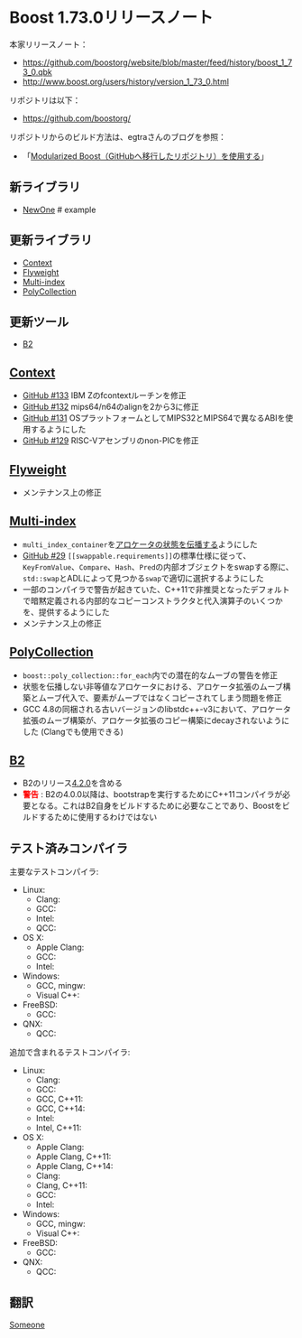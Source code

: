 # Boost 1.73.0リリースノート

本家リリースノート：

- <https://github.com/boostorg/website/blob/master/feed/history/boost_1_73_0.qbk>
- <http://www.boost.org/users/history/version_1_73_0.html>


リポジトリは以下：

- <https://github.com/boostorg/>


リポジトリからのビルド方法は、egtraさんのブログを参照：

- 「[Modularized Boost（GitHubへ移行したリポジトリ）を使用する](http://dev.activebasic.com/egtra/2013/12/03/620/)」


## 新ライブラリ

- [NewOne](#newone) # example


## 更新ライブラリ

- [Context](#context)
- [Flyweight](#flyweight)
- [Multi-index](#multi-index)
- [PolyCollection](#poly-collection)


## 更新ツール

- [B2](#b2)


## <a id="context" href="#context">Context</a>

- [GitHub #133](https://github.com/boostorg/context/pull/133) IBM Zのfcontextルーチンを修正
- [GitHub #132](https://github.com/boostorg/context/pull/132) mips64/n64のalignを2から3に修正
- [GitHub #131](https://github.com/boostorg/context/pull/131) OSプラットフォームとしてMIPS32とMIPS64で異なるABIを使用するようにした
- [GitHub #129](https://github.com/boostorg/context/pull/129) RISC-Vアセンブリのnon-PICを修正


## <a id="flyweight" href="#flyweight">Flyweight</a>

- メンテナンス上の修正


## <a id="multi-index" href="#multi-index">Multi-index</a>

- `multi_index_container`を[アロケータの状態を伝播する](ttps://en.cppreference.com/w/cpp/named_req/AllocatorAwareContainer)ようにした
- [GitHub #29](https://github.com/boostorg/multi_index/issues/29) `[[swappable.requirements]]`の標準仕様に従って、`KeyFromValue`、`Compare`、`Hash`、`Pred`の内部オブジェクトをswapする際に、`std::swap`とADLによって見つかる`swap`で適切に選択するようにした
- 一部のコンパイラで警告が起きていた、C++11で非推奨となったデフォルトで暗黙定義される内部的なコピーコンストラクタと代入演算子のいくつかを、提供するようにした
- メンテナンス上の修正


## <a id="poly-collection" href="#poly-collection">PolyCollection</a>

- `boost::poly_collection::for_each`内での潜在的なムーブの警告を修正
- 状態を伝播しない非等値なアロケータにおける、アロケータ拡張のムーブ構築とムーブ代入で、要素がムーブではなくコピーされてしまう問題を修正
- GCC 4.8の同梱される古いバージョンのlibstdc++-v3において、アロケータ拡張のムーブ構築が、アロケータ拡張のコピー構築にdecayされないようにした (Clangでも使用できる)


## <a id="b2" href="#b2">B2</a>

- B2のリリース[4.2.0](https://github.com/boostorg/build/releases/tag/4.2.0)を含める
- <span style="color:red;">**警告**</span> : B2の4.0.0以降は、bootstrapを実行するためにC++11コンパイラが必要となる。これはB2自身をビルドするために必要なことであり、Boostをビルドするために使用するわけではない



## テスト済みコンパイラ
主要なテストコンパイラ:

- Linux:
    - Clang:
    - GCC:
    - Intel:
    - QCC:
- OS X:
    - Apple Clang:
    - GCC:
    - Intel:
- Windows:
    - GCC, mingw:
    - Visual C++:
- FreeBSD:
    - GCC:
- QNX:
    - QCC:

追加で含まれるテストコンパイラ:

- Linux:
    - Clang:
    - GCC:
    - GCC, C++11:
    - GCC, C++14:
    - Intel:
    - Intel, C++11:
- OS X:
    - Apple Clang:
    - Apple Clang, C++11:
    - Apple Clang, C++14:
    - Clang:
    - Clang, C++11:
    - GCC:
    - Intel:
- Windows:
    - GCC, mingw:
    - Visual C++:
- FreeBSD:
    - GCC:
- QNX:
    - QCC:

## 翻訳
[Someone](https://github.com/)

